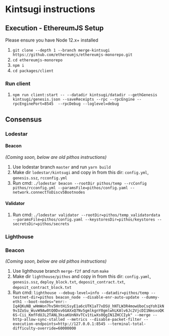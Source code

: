 # Kintsugi instructions

## Execution - EthereumJS Setup

Please ensure you have Node 12.x+ installed

1. `git clone --depth 1 --branch merge-kintsugi https://github.com/ethereumjs/ethereumjs-monorepo.git`
1. `cd ethereumjs-monorepo`
1. `npm i`
1. `cd packages/client`

### Run client

1. `npm run client:start -- --datadir kintsugi/datadir --gethGenesis kintsugi/genesis.json --saveReceipts --rpc --rpcEngine --rpcEnginePort=8545  --rpcDebug --loglevel=debug`

## Consensus

### Lodestar

#### Beacon

*(Coming soon, below are old pithos instructions)*

1. Use lodestar branch `master` and run `yarn build`
1. Make dir `lodestar/kintsugi` and copy in from this dir: `config.yml`, `genesis.ssz`, `rcconfig.yml`
1. Run cmd: `./lodestar beacon --rootDir pithos/temp --rcConfig pithos/rcconfig.yml --paramsFile=pithos/config.yaml --network.connectToDiscv5Bootnodes`

#### Validator

1. Run cmd: `./lodestar validator --rootDir=pithos/temp_validatordata --paramsFile=pithos/config.yaml --keystoresDir=pithos/keystores --secretsDir=pithos/secrets`

### Lighthouse

### Beacon

*(Coming soon, below are old pithos instructions)*

1. Use lighthouse branch `merge-f2f` and run `make`
1. Make dir `lighthouse/pithos` and copy in from this dir: `config.yaml`, `genesis.ssz`, `deploy_block.txt`, `deposit_contract.txt`, `deposit_contract_block.txt`
1. Run cmd: `lighthouse --debug-level=info --datadir=pithos/temp --testnet-dir=pithos beacon_node --disable-enr-auto-update --dummy-eth1 --boot-nodes="enr:-Iq4QKuNB_wHmWon7hv5HntHiSsyE1a6cUTK1aT7xDSU_hNTLW3R4mowUboCsqYoh1kN9v3ZoSu_WuvW9Aw0tQ0Dxv6GAXxQ7Nv5gmlkgnY0gmlwhLKAlv6Jc2VjcDI1NmsxoQK6S-Cii_KmfFdUJL2TANL3ksaKUnNXvTCv1tLwXs0QgIN1ZHCCIyk" --merge --http-allow-sync-stalled --metrics --disable-packet-filter --execution-endpoints=http://127.0.0.1:8545 --terminal-total-difficulty-override=60000000`
